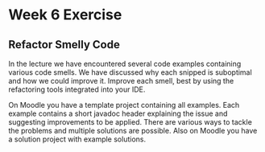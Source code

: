 # Week 6 Exercise

## Refactor Smelly Code
In the lecture we have encountered several code examples containing various code smells. We have discussed why each snipped is suboptimal and how we could improve it. Improve each smell, best by using the refactoring tools integrated into your IDE. 

On Moodle you have a template project containing all examples. Each example contains a short javadoc header explaining the issue and suggesting improvements to be applied. There are various ways to tackle the problems and multiple solutions are possible. Also on Moodle you have a solution project with example solutions.
